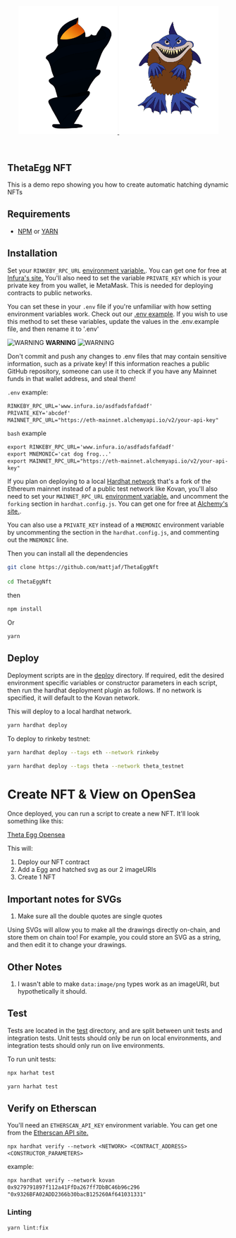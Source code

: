 <br/>
<p align="center">
<a href="https://ethereum.org/en/" target="_blank">
<img src="./img/svg/tegg-2.svg" width="225" alt="Low logo">
</a>
<a href="https://ethereum.org/en/" target="_blank">
<img src="./img/svg/tegg-2-2.svg" width="225" alt="Low logo">
</a>
</p>
<br/>

## ThetaEgg NFT
This is a demo repo showing you how to create automatic hatching dynamic NFTs

 ## Requirements

- [NPM](https://www.npmjs.com/) or [YARN](https://yarnpkg.com/)

## Installation

Set your `RINKEBY_RPC_URL` [environment variable.](https://www.twilio.com/blog/2017/01/how-to-set-environment-variables.html). You can get one for free at [Infura's site.](https://infura.io/) You'll also need to set the variable `PRIVATE_KEY` which is your private key from you wallet, ie MetaMask. This is needed for deploying contracts to public networks.

You can set these in your `.env` file if you're unfamiliar with how setting environment variables work. Check out our [.env example](https://github.com/smartcontractkit/hardhat-starter-kit/blob/main/.env.example). If you wish to use this method to set these variables, update the values in the .env.example file, and then rename it to '.env'

![WARNING](https://via.placeholder.com/15/f03c15/000000?text=+) **WARNING** ![WARNING](https://via.placeholder.com/15/f03c15/000000?text=+)

Don't commit and push any changes to .env files that may contain sensitive information, such as a private key! If this information reaches a public GitHub repository, someone can use it to check if you have any Mainnet funds in that wallet address, and steal them!

`.env` example:
```
RINKEBY_RPC_URL='www.infura.io/asdfadsfafdadf'
PRIVATE_KEY='abcdef'
MAINNET_RPC_URL="https://eth-mainnet.alchemyapi.io/v2/your-api-key"
```
`bash` example
```
export RINKEBY_RPC_URL='www.infura.io/asdfadsfafdadf'
export MNEMONIC='cat dog frog...'
export MAINNET_RPC_URL="https://eth-mainnet.alchemyapi.io/v2/your-api-key"
```

If you plan on deploying to a local [Hardhat network](https://hardhat.org/hardhat-network/) that's a fork of the Ethereum mainnet instead of a public test network like Kovan, you'll also need to set your `MAINNET_RPC_URL` [environment variable.](https://www.twilio.com/blog/2017/01/how-to-set-environment-variables.html) and uncomment the `forking` section in `hardhat.config.js`. You can get one for free at [Alchemy's site.](https://alchemyapi.io/).

You can also use a `PRIVATE_KEY` instead of a `MNEMONIC` environment variable by uncommenting the section in the `hardhat.config.js`, and commenting out the `MNEMONIC` line.

Then you can install all the dependencies

```bash
git clone https://github.com/mattjaf/ThetaEggNft

cd ThetaEggNft
```
then

```bash
npm install
```

Or

```bash
yarn
```


## Deploy

Deployment scripts are in the [deploy](https://github.com/smartcontractkit/hardhat-starter-kit/tree/main/deploy) directory. If required, edit the desired environment specific variables or constructor parameters in each script, then run the hardhat deployment plugin as follows. If no network is specified, it will default to the Kovan network.

This will deploy to a local hardhat network.

```bash
yarn hardhat deploy
```

To deploy to rinkeby testnet:
```bash
yarn hardhat deploy --tags eth --network rinkeby
```

```bash
yarn hardhat deploy --tags theta --network theta_testnet
```

# Create NFT & View on OpenSea

Once deployed, you can run a script to create a new NFT. It'll look something like this: 

[Theta Egg Opensea](https://testnets.opensea.io/assets/0x9fa2cc345e0db0b3dc158197ba9f5acfb178a7a9/0)

This will:
1. Deploy our NFT contract
2. Add a Egg and hatched svg as our 2 imageURIs
3. Create 1 NFT 

## Important notes for SVGs

1. Make sure all the double quotes are single quotes

Using SVGs will allow you to make all the drawings directly on-chain, and store them on chain too! For example, you could store an SVG as a string, and then edit it to change your drawings. 

## Other Notes

1. I wasn't able to make `data:image/png` types work as an imageURI, but hypothetically it should. 

## Test
Tests are located in the [test](https://github.com/smartcontractkit/hardhat-starter-kit/tree/main/test) directory, and are split between unit tests and integration tests. Unit tests should only be run on local environments, and integration tests should only run on live environments.

To run unit tests:

```bash
npx harhat test
```

```bash
yarn harhat test
```


## Verify on Etherscan

You'll need an `ETHERSCAN_API_KEY` environment variable. You can get one from the [Etherscan API site.](https://etherscan.io/apis)

```
npx hardhat verify --network <NETWORK> <CONTRACT_ADDRESS> <CONSTRUCTOR_PARAMETERS>
```
example:

```
npx hardhat verify --network kovan 0x9279791897f112a41FfDa267ff7DbBC46b96c296 "0x9326BFA02ADD2366b30bacB125260Af641031331"
```

### Linting

```
yarn lint:fix
```
